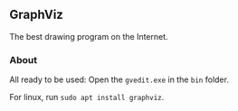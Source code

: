 ## GraphViz

The best drawing program on the Internet.

### About

All ready to be used: Open the `gvedit.exe` in the `bin` folder.

For linux, run `sudo apt install graphviz`.
